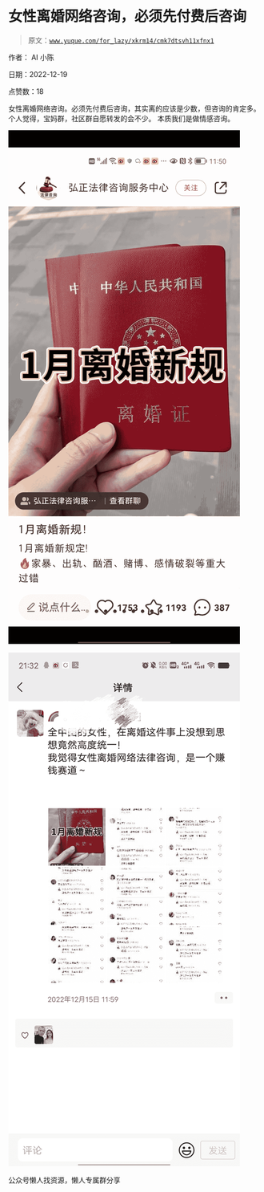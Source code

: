 # 女性离婚网络咨询，必须先付费后咨询

> 原文：[`www.yuque.com/for_lazy/xkrm14/cmk7dtsvh11xfnx1`](https://www.yuque.com/for_lazy/xkrm14/cmk7dtsvh11xfnx1)



作者： AI 小陈



日期：2022-12-19



点赞数：18



女性离婚网络咨询。必须先付费后咨询，其实离的应该是少数，但咨询的肯定多。个人觉得，宝妈群，社区群自愿转发的会不少。 本质我们是做情感咨询。



![](img/e471bc12ddb51aaede8481cdbde370aa.png)



![](img/212e0e9ebc6b98d093c0867e545ab122.png)



公众号懒人找资源，懒人专属群分享

